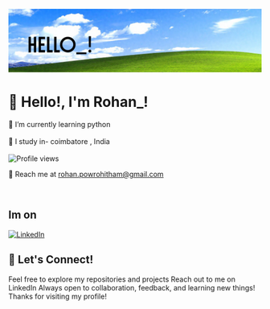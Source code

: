 ![Alt text](/1000026895.png)
# 👋 Hello!, I'm Rohan_!


🌱 I’m currently learning python <br><br>
📍 I study in- coimbatore , India <br><br>
![Profile views](https://counter.kuber.studio/rox4545/hacker/count.svg)
<p>📧 Reach me at <a href="rohan.powrohitham@gmail.com">rohan.powrohitham@gmail.com</a></p><br>

## Im on
[![LinkedIn](https://img.shields.io/badge/LinkedIn-%230077B5.svg?logo=linkedin&logoColor=white)](www.linkedin.com/in/powrohitham-rohan-5b906a301)

## 🙌 Let's Connect!
Feel free to explore my repositories and projects
Reach out to me on LinkedIn
Always open to collaboration, feedback, and learning new things!
Thanks for visiting my profile!
